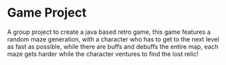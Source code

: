 # Game Project

A group project to create a java based retro game, this game features a random maze generation, with a character who has to get to the next level as fast as possible, while there are buffs and debuffs the entire map,
each maze gets harder while the character ventures to find the lost relic!
